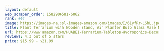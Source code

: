```yaml
---
layout: default 
﻿web_scraper_order: 1582906581-6062
rank: #44
image: https://images-na.ssl-images-amazon.com/images/I/61yfRr-LShL.jpg
title: Plant Terrarium with Wooden Stand, Air Planter Bulb Glass Vase Metal Swivel Holder Retro…
url: https://www.amazon.com/HUABEI-Terrarium-Tabletop-Hydroponics-Decoration/dp/B07MBSN17S/ref=zg_mw_lawn-garden_44?_encoding=UTF8&psc=1&refRID=76Z90TQYXV7BQTWF8V4S
reviews: 4.3 out of 5 stars
price: $15.99 - $21.99
---
```

